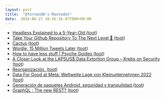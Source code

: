 ```yaml
---
layout: post
title:  "@fernand0's Mastodon"
date:  2024-06-27 10:36:16.977000+00:00
---
```

*  [Headless Explained to a 5-Year-Old ](https://dev.to/medusajs/headless-explained-to-a-5-year-old-56b) ([toot](https://mastodon.social/@fernand0/112688141236260406))
*  [Take Your Github Repository To The Next Level 🚀️ ](https://dev.to/eludadev/take-your-github-repository-to-the-next-level-17g) ([toot](https://mastodon.social/@fernand0/112687943850663512))
*  [Cactus ](https://www.flickr.com/photos/fernand0/53794777903) ([toot](https://mastodon.social/@fernand0/112687891538447205))
*  [Wordle, 15 Million Tweets Later ](https://observablehq.com/@rlesser/wordle-twitter-exploratio) ([toot](https://mastodon.social/@fernand0/112687584257505886))
*  [How to have less stuff \| Psyche Guides ](https://psyche.co/guides/how-to-free-yourself-from-your-stuff-to-save-money-and-the-plane) ([toot](https://mastodon.social/@fernand0/112685975002831716))
*  [A Closer Look at the LAPSUS$ Data Extortion Group – Krebs on Security ](https://krebsonsecurity.com/2022/03/a-closer-look-at-the-lapsus-data-extortion-group) ([toot](https://mastodon.social/@fernand0/112684187818953167))
*  [Reorganización. ](https://avecesunafoto.wordpress.com/2024/06/26/reorganizacion) ([toot](https://mastodon.social/@fernand0/112684130196440752))
*  [Data For Good at Meta: Weltweite Lage von Kleinunternehmen 2022 ](https://dataforgood.facebook.com/dfg/docs/2022-global-state-of-small-busines) ([toot](https://mastodon.social/@fernand0/112683841096146741))
*  [Generación de paquetes Android, seguridad y tranquilidad ](http://fernand0.github.io//f-droid) ([toot](https://mastodon.social/@fernand0/112683777986286970))
*  [GraphQL : The new REST? ](https://dev.to/nathan20/graphql-the-new-rest-3fb) ([toot](https://mastodon.social/@fernand0/112683584679198026))
